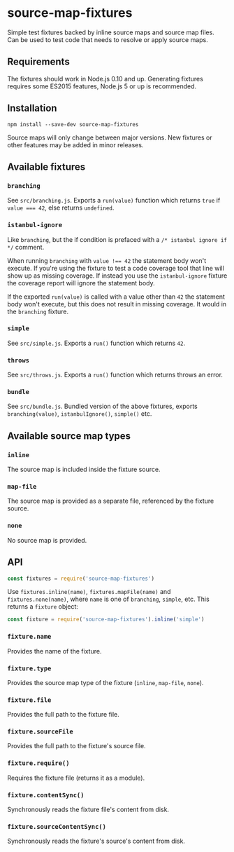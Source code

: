 # source-map-fixtures

Simple test fixtures backed by inline source maps and source map files. Can be
used to test code that needs to resolve or apply source maps.

## Requirements

The fixtures should work in Node.js 0.10 and up. Generating fixtures requires
some ES2015 features, Node.js 5 or up is recommended.

## Installation

```
npm install --save-dev source-map-fixtures
```

Source maps will only change between major versions. New fixtures or other
features may be added in minor releases.

## Available fixtures

### `branching`

See `src/branching.js`. Exports a `run(value)` function which returns `true` if
`value === 42`, else returns `undefined`.

### `istanbul-ignore`

Like `branching`, but the if condition is prefaced with a `/* istanbul ignore if */`
comment.

When running `branching` with `value !== 42` the statement body won't execute.
If you're using the fixture to test a code coverage tool that line will show up
as missing coverage. If instead you use the `istanbul-ignore` fixture the
coverage report will ignore the statement body.

If the exported `run(value)` is called with a value other than `42` the
statement body won't execute, but this does not result in missing coverage. It
would in the `branching` fixture.

### `simple`

See `src/simple.js`. Exports a `run()` function which returns `42`.

### `throws`

See `src/throws.js`. Exports a `run()` function which returns throws an error.

### `bundle`

See `src/bundle.js`. Bundled version of the above fixtures, exports
`branching(value)`, `istanbulIgnore()`, `simple()` etc.

## Available source map types

### `inline`

The source map is included inside the fixture source.

### `map-file`

The source map is provided as a separate file, referenced by the fixture source.

### `none`

No source map is provided.

## API

```js
const fixtures = require('source-map-fixtures')
```

Use `fixtures.inline(name)`, `fixtures.mapFile(name)` and `fixtures.none(name)`,
where `name` is one of `branching`, `simple`, etc. This returns a `fixture`
object:


```js
const fixture = require('source-map-fixtures').inline('simple')
```

### `fixture.name`

Provides the name of the fixture.

### `fixture.type`

Provides the source map type of the fixture (`inline`, `map-file`, `none`).

### `fixture.file`

Provides the full path to the fixture file.

### `fixture.sourceFile`

Provides the full path to the fixture's source file.

### `fixture.require()`

Requires the fixture file (returns it as a module).

### `fixture.contentSync()`

Synchronously reads the fixture file's content from disk.

### `fixture.sourceContentSync()`

Synchronously reads the fixture's source's content from disk.
